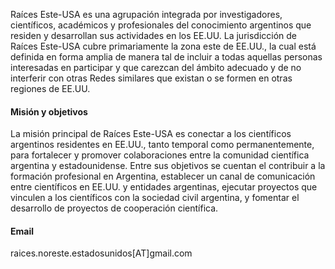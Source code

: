 Raíces Este-USA es una agrupación integrada por investigadores, científicos, académicos y profesionales del conocimiento argentinos que residen y desarrollan sus actividades en los EE.UU. La jurisdicción de Raíces Este-USA cubre primariamente la zona este de EE.UU., la cual está definida en forma amplia de manera tal de incluir a todas aquellas personas interesadas en participar y que carezcan del ámbito adecuado y de no interferir con otras Redes similares que existan o se formen en otras regiones de EE.UU.

#### Misión y objetivos
La misión principal de Raíces Este-USA es conectar a los científicos argentinos residentes en EE.UU., tanto temporal como permanentemente, para fortalecer y promover colaboraciones entre la comunidad científica argentina y estadounidense. Entre sus objetivos se cuentan el contribuir a la formación profesional en Argentina, establecer un canal de comunicación entre científicos en EE.UU. y entidades argentinas, ejecutar proyectos que vinculen a los científicos con la sociedad civil argentina, y fomentar el desarrollo de proyectos de cooperación científica.

#### Email
raices.noreste.estadosunidos[AT]gmail.com
